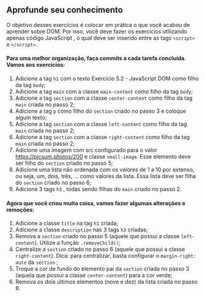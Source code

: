 ## Aprofunde seu conhecimento
O objetivo desses exercícios é colocar em prática o que você acabou de aprender sobre DOM. Por isso, você deve fazer os exercícios utilizando apenas código JavaScript , o qual deve ser inserido entre as tags `<script>` e `</script>`.

#### Para uma melhor organização, faça commits a cada tarefa concluída. Vamos aos exercícios:
1. Adicione a tag `h1` com o texto Exercício 5.2 - JavaScript DOM como filho da tag `body`;
2. Adicione a tag `main` com a classe `main-content` como filho da tag `body`;
3. Adicione a tag `section` com a classe `center-content` como filho da tag `main` criada no passo 2;
4. Adicione a tag `p` como filho do `section` criado no passo 3 e coloque algum texto;
5. Adicione a tag `section` com a classe `left-content` como filho da tag `main` criada no passo 2;
6. Adicione a tag `section` com a classe `right-content` como filho da tag `main` criada no passo 2;
7. Adicione uma imagem com src configurado para o valor https://picsum.photos/200 e classe `small-image`. Esse elemento deve ser filho do `section` criado no passo 5;
8. Adicione uma lista não ordenada com os valores de 1 a 10 por extenso, ou seja, um, dois, três, ... como valores da lista. Essa lista deve ser filha do `section` criado no passo 6;
9. Adicione 3 tags `h3` , todas sendo filhas do `main` criado no passo 2.

#### Agora que você criou muita coisa, vamos fazer algumas alterações e remoções:
1. Adicione a classe `title` na tag `h1` criada;
2. Adicione a classe `description` nas 3 tags `h3` criadas;
3. Remova a `section` criado no passo 5 (aquele que possui a classe `left-content`). Utilize a função `.removeChild()`;
4. Centralize a `section` criado no passo 6 (aquele que possui a classe `right-content`). Dica: para centralizar, basta configurar o `margin-right: auto` da `section` ;
5. Troque a cor de fundo do elemento pai da `section` criada no passo 3 (aquela que possui a classe `center-content`) para a cor verde;
6. Remova os dois últimos elementos (nove e dez) da lista criada no passo 8.